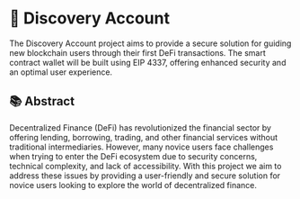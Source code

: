 # 🌈 **Discovery Account**

The Discovery Account project aims to provide a secure solution for guiding new blockchain users through their first DeFi transactions. The smart contract wallet will be built using EIP 4337, offering enhanced security and an optimal user experience.

## 📚 Abstract

Decentralized Finance (DeFi) has revolutionized the financial sector by offering lending, borrowing, trading, and other financial services without traditional intermediaries. 
However, many novice users face challenges when trying to enter the DeFi ecosystem due to security concerns, technical complexity, and lack of accessibility. 
With this project we aim to address these issues by providing a user-friendly and secure solution for novice users looking to explore the world of decentralized finance.
